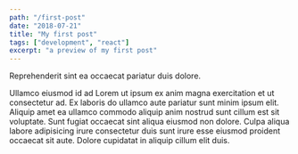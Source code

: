 ```yaml
---
path: "/first-post"
date: "2018-07-21"
title: "My first post"
tags: ["development", "react"]
excerpt: "a preview of my first post"
---
```


Reprehenderit sint ea occaecat pariatur duis dolore.

Ullamco eiusmod id ad Lorem ut ipsum ex anim magna exercitation et ut consectetur ad. Ex laboris do ullamco aute pariatur sunt minim ipsum elit. Aliquip amet ea ullamco commodo aliquip anim nostrud sunt cillum est sit voluptate. Sunt fugiat occaecat sint aliqua eiusmod non dolore. Culpa aliqua labore adipisicing irure consectetur duis sunt irure esse eiusmod proident occaecat sit aute. Dolore cupidatat in aliquip cillum elit duis.